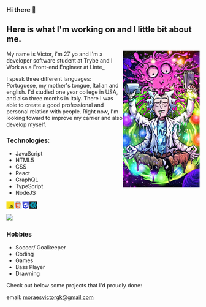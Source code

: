 ### Hi there 👋 
## Here is what I'm working on and I little bit about me. 
<img align = right src = "rickTranscending.jpg" width = 200px>
<p>My name is Victor, i'm 27 yo and I'm a developer software student at Trybe and I Work as a Front-end Engineer at Linte_ <p>
<p> I speak three different languages: Portuguese, my mother's tongue, Italian and english. I'd studied one year college in USA, and also three months in Italy. There I was able to create a good professional and personal relation with people. Right now, I'm looking foward to improve my carrier and also develop myself. <p>
  
  ### Technologies:
  - JavaScript
  - HTML5
  - CSS
  - React
  - GraphQL
  - TypeScript
  - NodeJS
  
<img align = left src="jsLogo.jpg" width = 20 >
<img align = left src="logoHtml.jpg" width = 20>
<img align = left src="cssLogo.jpg" width = 20>
<img align = left src="reactLogo.jpg" width = 20><br><br>
  
  <div>
    <img =10px src="https://github-readme-stats.vercel.app/api?username=moraesvictor&show_icons=true&theme=radical"/>
   </div>
   
### Hobbies
 - Soccer/ Goalkeeper
 - Coding
 - Games
 - Bass Player
 - Drawning
<p>Check out below some projects that I'd proudly done: <p>
  
  email: moraesvictorgk@gmail.com
